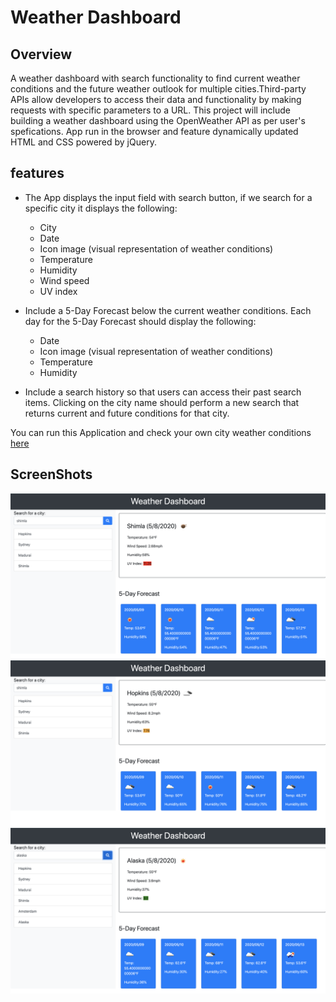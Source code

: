 # Weather Dashboard

## Overview
A weather dashboard with search functionality to find current weather conditions and the future weather outlook for multiple cities.Third-party APIs allow developers to access their data and functionality by making requests with specific parameters to a URL. This project will include building a weather dashboard using the OpenWeather API as per user's spefications. App run in the browser and feature dynamically updated HTML and CSS powered by jQuery.

## features
* The App displays the input field with search button, if we search for a specific city it displays the following:

  * City
  * Date
  * Icon image (visual representation of weather conditions)
  * Temperature
  * Humidity
  * Wind speed
  * UV index

* Include a 5-Day Forecast below the current weather conditions. Each day for the 5-Day Forecast should display the following:

  * Date
  * Icon image (visual representation of weather conditions)
  * Temperature
  * Humidity

* Include a search history so that users can access their past search items. Clicking on the city name should perform a new search that returns current and future conditions for that city.


You can run this Application and check your own city weather conditions [here](https://karpagasathya.github.io/hw6_weather_dashboard/)

## ScreenShots

![](assets/images/image1.jpg)
![](assets/images/image2.jpg)
![](assets/images/image3.jpg)